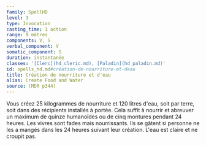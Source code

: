 ```yaml
---
family: SpellHD
level: 3
type: Invocation
casting_time: 1 action
range: 9 mètres
components: V, S
verbal_component: V
somatic_component: S
duration: instantanée
classes: '[Clerc](hd_cleric.md), [Paladin](hd_paladin.md)'
id: spells_hd.md#création-de-nourriture-et-deau
title: Création de nourriture et d'eau
alias: Create Food and Water
source: (MDR p344)
---
```


Vous créez 25 kilogrammes de nourriture et 120 litres d'eau, soit par terre, soit dans des récipients installés à portée. Cela suffit à nourrir et abreuver un maximum de quinze humanoïdes ou de cinq montures pendant 24 heures. Les vivres sont fades mais nourrissants. Ils se gâtent si personne ne les a mangés dans les 24 heures suivant leur création. L'eau est claire et ne croupit pas.

